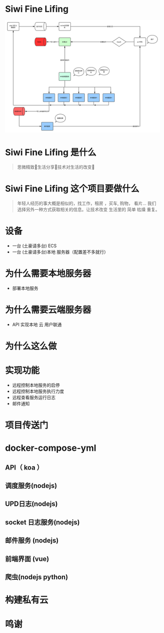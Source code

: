 # Siwi Fine Lifing

![image](https://github.com/siwilizhao/siwi-fine-living/blob/master/storage/design/diagram.svg)


# Siwi Fine Lifing 是什么

> 思微精致生活分享技术对生活的改变


# Siwi Fine Lifing 这个项目要做什么

> 年轻人经历的事大概是相似的，找工作，租房 ，买车, 购物， 看片... 我们选择另外一种方式获取相关的信息。让技术改变 生活里的 简单 枯燥 重复。


# 设备

* 一台 (土豪请多台) ECS
* 一台 (土豪请多台)本地 服务器（配置差不多就行）

# 为什么需要本地服务器

* 部署本地服务 

# 为什么需要云端服务器

* API 实现本地 云 用户联通

# 为什么这么做


# 实现功能

* 远程控制本地服务的启停
* 远程控制本地服务执行力度
* 远程查看服务运行日志
* 邮件通知

# 项目传送门

# docker-compose-yml

## API（ koa ）

## 调度服务(nodejs)

## UPD日志(nodejs)

## socket 日志服务(nodejs)

## 邮件服务 (nodejs)

## 前端界面 (vue)

## 爬虫(nodejs python)

# 构建私有云

# 鸣谢
